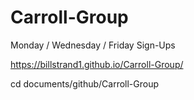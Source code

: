# Carroll-Group
Monday / Wednesday / Friday Sign-Ups

https://billstrand1.github.io/Carroll-Group/

cd documents/github/Carroll-Group

